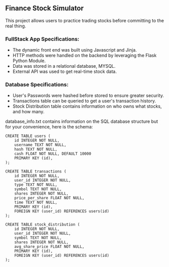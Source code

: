 ## Finance Stock Simulator  
This project allows users to practice trading stocks before committing to the real thing.  

### FullStack App Specifications:  
- The dynamic front end was built using Javascript and Jinja.  
- HTTP methods were handled on the backend by leveraging the Flask Python Module.  
- Data was stored in a relational database, MYSQL.  
- External API was used to get real-time stock data.  

### Database Specifications:
- User's Passwords were hashed before stored to ensure greater security.  
- Transactions table can be queried to get a user's transaction history.  
- Stock Distribution table contains information on who owns what stocks, and how many.

database_info.txt contains information on the SQL database structure but for your convenience, here is the schema:  

```
CREATE TABLE users (
    id INTEGER NOT NULL,
    username TEXT NOT NULL,
    hash TEXT NOT NULL,
    cash FLOAT NOT NULL, DEFAULT 10000
    PRIMARY KEY (id),
);

CREATE TABLE transactions (
    id INTEGER NOT NULL,
    user_id INTEGER NOT NULL,
    type TEXT NOT NULL,
    symbol TEXT NOT NULL,
    shares INTEGER NOT NULL,
    price_per_share FLOAT NOT NULL,
    time TEXT NOT NULL,
    PRIMARY KEY (id),
    FOREIGN KEY (user_id) REFERENCES users(id)
);

CREATE TABLE stock_distribution (
    id INTEGER NOT NULL,
    user_id INTEGER NOT NULL,
    symbol TEXT NOT NULL,
    shares INTEGER NOT NULL,
    avg_share_price FLOAT NOT NULL,
    PRIMARY KEY (id),
    FOREIGN KEY (user_id) REFERENCES users(id)
);
```

